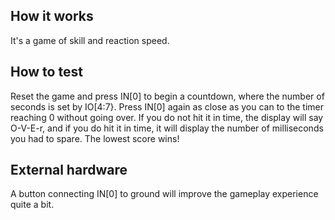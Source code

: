 <!---

This file is used to generate your project datasheet. Please fill in the information below and delete any unused
sections.

You can also include images in this folder and reference them in the markdown. Each image must be less than
512 kb in size, and the combined size of all images must be less than 1 MB.
-->

## How it works

It's a game of skill and reaction speed. 

## How to test

Reset the game and press IN[0] to begin a countdown, where the number of seconds is set by IO[4:7}. Press IN[0] again as close as you can to the timer reaching 0 without going over. If you do not hit it in time, the display will say O-V-E-r, and if you do hit it in time, it will display the number of milliseconds you had to spare. The lowest score wins!

## External hardware

A button connecting IN[0] to ground will improve the gameplay experience quite a bit.
